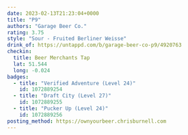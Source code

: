 ```yaml
---
date: 2023-02-13T21:23:04+0000
title: "P9"
authors: "Garage Beer Co."
rating: 3.75
style: "Sour - Fruited Berliner Weisse"
drink_of: https://untappd.com/b/garage-beer-co-p9/4920763
checkin:
  title: Beer Merchants Tap
  lat: 51.544
  long: -0.024
badges:
  - title: "Verified Adventure (Level 24)"
    id: 1072889254
  - title: "Draft City (Level 27)"
    id: 1072889255
  - title: "Pucker Up (Level 24)"
    id: 1072889256
posting_method: https://ownyourbeer.chrisburnell.com
---
```

